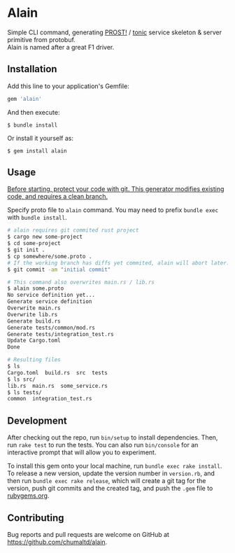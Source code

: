 # Alain

Simple CLI command, generating [PROST!](https://github.com/tokio-rs/prost) / [tonic](https://github.com/hyperium/tonic) service skeleton & server primitive from protobuf.  
Alain is named after a great F1 driver.


## Installation

Add this line to your application's Gemfile:

```ruby
gem 'alain'
```

And then execute:

    $ bundle install

Or install it yourself as:

    $ gem install alain


## Usage

<u>Before starting, protect your code with git. This generator modifies existing code, and requires a clean branch.</u>

Specify proto file to `alain` command. You may need to prefix `bundle exec` with `bundle install`.

```bash
# alain requires git commited rust project
$ cargo new some-project
$ cd some-project
$ git init .
$ cp somewhere/some.proto .
# If the working branch has diffs yet commited, alain will abort later.
$ git commit -am "initial commit"

# This command also overwrites main.rs / lib.rs
$ alain some.proto
No service definition yet...
Generate service definition
Overwrite main.rs
Overwrite lib.rs
Generate build.rs
Generate tests/common/mod.rs
Generate tests/integration_test.rs
Update Cargo.toml
Done

# Resulting files
$ ls
Cargo.toml  build.rs  src  tests
$ ls src/
lib.rs  main.rs  some_service.rs
$ ls tests/
common  integration_test.rs
```


## Development

After checking out the repo, run `bin/setup` to install dependencies. Then, run `rake test` to run the tests. You can also run `bin/console` for an interactive prompt that will allow you to experiment.

To install this gem onto your local machine, run `bundle exec rake install`. To release a new version, update the version number in `version.rb`, and then run `bundle exec rake release`, which will create a git tag for the version, push git commits and the created tag, and push the `.gem` file to [rubygems.org](https://rubygems.org).

## Contributing

Bug reports and pull requests are welcome on GitHub at https://github.com/chumaltd/alain.
